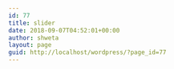```yaml
---
id: 77
title: slider
date: 2018-09-07T04:52:01+00:00
author: shweta
layout: page
guid: http://localhost/wordpress/?page_id=77
---
```

